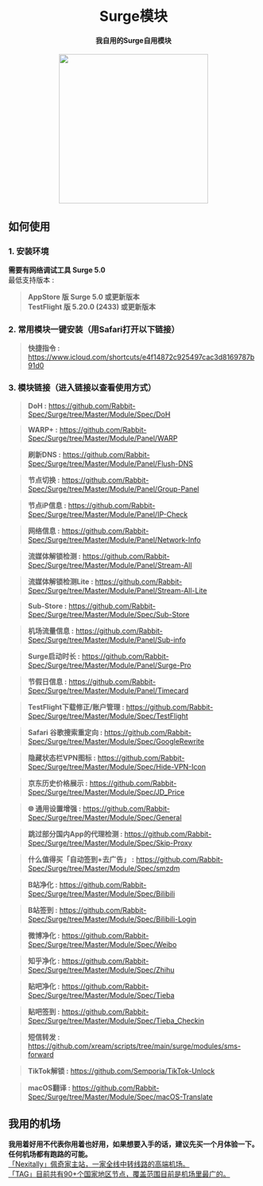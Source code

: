 <h1 align="center">Surge模块</h1>

<h4 align="center">我自用的Surge自用模块 </h4>

<p align="center">
<img src="https://raw.githubusercontent.com/Rabbit-Spec/Surge/Master/Conf/img/6.PNG" width="300"></img>
</p>

## 如何使用
### 1. 安装环境
**需要有网络调试工具 Surge 5.0**<br>
最低支持版本 :<br>
>**AppStore 版 Surge 5.0 或更新版本**<br>
>**TestFlight 版 5.20.0 (2433) 或更新版本**

### 2. 常用模块一键安装（用Safari打开以下链接）
> **快捷指令 :** https://www.icloud.com/shortcuts/e4f14872c925497cac3d8169787b91d0<br>

### 3. 模块链接（进入链接以查看使用方式）
> **DoH :** https://github.com/Rabbit-Spec/Surge/tree/Master/Module/Spec/DoH<br>

> **WARP+ :** https://github.com/Rabbit-Spec/Surge/tree/Master/Module/Panel/WARP<br>

> **刷新DNS :** https://github.com/Rabbit-Spec/Surge/tree/Master/Module/Panel/Flush-DNS<br>

> **节点切换 :** https://github.com/Rabbit-Spec/Surge/tree/Master/Module/Panel/Group-Panel<br>

> **节点iP信息 :** https://github.com/Rabbit-Spec/Surge/tree/Master/Module/Panel/IP-Check<br>

> **网络信息 :** https://github.com/Rabbit-Spec/Surge/tree/Master/Module/Panel/Network-Info<br>

> **流媒体解锁检测 :** https://github.com/Rabbit-Spec/Surge/tree/Master/Module/Panel/Stream-All<br>

> **流媒体解锁检测Lite :** https://github.com/Rabbit-Spec/Surge/tree/Master/Module/Panel/Stream-All-Lite<br>

> **Sub-Store :** https://github.com/Rabbit-Spec/Surge/tree/Master/Module/Spec/Sub-Store<br>

> **机场流量信息 :** https://github.com/Rabbit-Spec/Surge/tree/Master/Module/Panel/Sub-info<br>

> **Surge启动时长 :** https://github.com/Rabbit-Spec/Surge/tree/Master/Module/Panel/Surge-Pro<br>

> **节假日信息 :** https://github.com/Rabbit-Spec/Surge/tree/Master/Module/Panel/Timecard<br>

> **TestFlight下载修正/账户管理 :** https://github.com/Rabbit-Spec/Surge/tree/Master/Module/Spec/TestFlight<br>

> **Safari 谷歌搜索重定向 :** https://github.com/Rabbit-Spec/Surge/tree/Master/Module/Spec/GoogleRewrite<br>

> **隐藏状态栏VPN图标 :** https://github.com/Rabbit-Spec/Surge/tree/Master/Module/Spec/Hide-VPN-Icon<br>

> **京东历史价格展示 :** https://github.com/Rabbit-Spec/Surge/tree/Master/Module/Spec/JD_Price<br>

> **🌐 通用设置增强 :** https://github.com/Rabbit-Spec/Surge/tree/Master/Module/Spec/General<br>

> **跳过部分国内App的代理检测 :** https://github.com/Rabbit-Spec/Surge/tree/Master/Module/Spec/Skip-Proxy<br>

> **什么值得买「自动签到+去广告」 :** https://github.com/Rabbit-Spec/Surge/tree/Master/Module/Spec/smzdm<br>

> **B站净化 :** https://github.com/Rabbit-Spec/Surge/tree/Master/Module/Spec/Bilibili<br>

> **B站签到 :** https://github.com/Rabbit-Spec/Surge/tree/Master/Module/Spec/Bilibili-Login<br>

> **微博净化 :** https://github.com/Rabbit-Spec/Surge/tree/Master/Module/Spec/Weibo<br>

> **知乎净化 :** https://github.com/Rabbit-Spec/Surge/tree/Master/Module/Spec/Zhihu<br>

> **贴吧净化 :** https://github.com/Rabbit-Spec/Surge/tree/Master/Module/Spec/Tieba<br>

> **贴吧签到 :** https://github.com/Rabbit-Spec/Surge/tree/Master/Module/Spec/Tieba_Checkin<br>

> **短信转发 :** https://github.com/xream/scripts/tree/main/surge/modules/sms-forward<br>

> **TikTok解锁 :** https://github.com/Semporia/TikTok-Unlock<br>

> **macOS翻译 :** https://github.com/Rabbit-Spec/Surge/tree/Master/Module/Spec/macOS-Translate<br>

## 我用的机场
**我用着好用不代表你用着也好用，如果想要入手的话，建议先买一个月体验一下。任何机场都有跑路的可能。**<br>
[「Nexitally」佩奇家主站，一家全线中转线路的高端机场。](https://nxboom.com/signupbyemail.aspx?MemberCode=0b532ff85dda43e595fb1ae17843ae6d20211110231626) <br>
[「TAG」目前共有90+个国家地区节点，覆盖范围目前是机场里最广的。](https://tagss01.pro#/register?invite=hlnIqYOx) <br>
